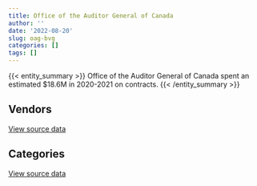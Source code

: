 ```yaml
---
title: Office of the Auditor General of Canada
author: ''
date: '2022-08-20'
slug: oag-bvg
categories: []
tags: []
---
```


<script src="/rmarkdown-libs/htmlwidgets/htmlwidgets.js"></script>
<link href="/rmarkdown-libs/datatables-css/datatables-crosstalk.css" rel="stylesheet" />
<script src="/rmarkdown-libs/datatables-binding/datatables.js"></script>
<script src="/rmarkdown-libs/jquery/jquery-3.6.0.min.js"></script>
<link href="/rmarkdown-libs/dt-core-bootstrap/css/dataTables.bootstrap.min.css" rel="stylesheet" />
<link href="/rmarkdown-libs/dt-core-bootstrap/css/dataTables.bootstrap.extra.css" rel="stylesheet" />
<script src="/rmarkdown-libs/dt-core-bootstrap/js/jquery.dataTables.min.js"></script>
<script src="/rmarkdown-libs/dt-core-bootstrap/js/dataTables.bootstrap.min.js"></script>
<link href="/rmarkdown-libs/crosstalk/css/crosstalk.min.css" rel="stylesheet" />
<script src="/rmarkdown-libs/crosstalk/js/crosstalk.min.js"></script>
<script src="/rmarkdown-libs/htmlwidgets/htmlwidgets.js"></script>
<link href="/rmarkdown-libs/datatables-css/datatables-crosstalk.css" rel="stylesheet" />
<script src="/rmarkdown-libs/datatables-binding/datatables.js"></script>
<script src="/rmarkdown-libs/jquery/jquery-3.6.0.min.js"></script>
<link href="/rmarkdown-libs/dt-core-bootstrap/css/dataTables.bootstrap.min.css" rel="stylesheet" />
<link href="/rmarkdown-libs/dt-core-bootstrap/css/dataTables.bootstrap.extra.css" rel="stylesheet" />
<script src="/rmarkdown-libs/dt-core-bootstrap/js/jquery.dataTables.min.js"></script>
<script src="/rmarkdown-libs/dt-core-bootstrap/js/dataTables.bootstrap.min.js"></script>
<link href="/rmarkdown-libs/crosstalk/css/crosstalk.min.css" rel="stylesheet" />
<script src="/rmarkdown-libs/crosstalk/js/crosstalk.min.js"></script>

{{< entity_summary >}}
Office of the Auditor General of Canada spent an estimated \$18.6M in 2020-2021 on contracts.
{{< /entity_summary >}}

## Vendors

<div id="htmlwidget-1" style="width:100%;height:auto;" class="datatables html-widget"></div>
<script type="application/json" data-for="htmlwidget-1">{"x":{"style":"bootstrap","filter":"none","vertical":false,"data":[["<a href=\"/vendors/acme_future_security_controls/\">ACME FUTURE SECURITY CONTROLS<\/a>","<a href=\"/vendors/advanced_business_interiors/\">ADVANCED BUSINESS INTERIORS<\/a>","<a href=\"/vendors/altis_human_resources/\">ALTIS HUMAN RESOURCES<\/a>","<a href=\"/vendors/bdo_canada/\">BDO CANADA<\/a>","<a href=\"/vendors/bell_canada/\">BELL CANADA<\/a>","<a href=\"/vendors/blackberry/\">BLACKBERRY<\/a>","<a href=\"/vendors/brookfield_global_integrated_solutions/\">BROOKFIELD GLOBAL INTEGRATED SOLUTIONS<\/a>","<a href=\"/vendors/calian/\">CALIAN<\/a>","<a href=\"/vendors/carahsoft_technology/\">CARAHSOFT TECHNOLOGY<\/a>","<a href=\"/vendors/cdw_canada/\">CDW CANADA<\/a>","<a href=\"/vendors/cistel_technology/\">CISTEL TECHNOLOGY<\/a>","<a href=\"/vendors/click_networks/\">CLICK NETWORKS<\/a>","<a href=\"/vendors/cofomo/\">COFOMO<\/a>","<a href=\"/vendors/dell_computer/\">DELL COMPUTER<\/a>","<a href=\"/vendors/deloitte_and_touche/\">DELOITTE AND TOUCHE<\/a>","<a href=\"/vendors/dnr_consulting_group/\">DNR CONSULTING GROUP<\/a>","<a href=\"/vendors/donna_cona/\">DONNA CONA<\/a>","<a href=\"/vendors/ebsco_canada/\">EBSCO CANADA<\/a>","<a href=\"/vendors/ecole_de_langues_abce/\">ECOLE DE LANGUES ABCE<\/a>","<a href=\"/vendors/ecole_de_langues_la_cite/\">ECOLE DE LANGUES LA CITE<\/a>","<a href=\"/vendors/ernst_young/\">ERNST YOUNG<\/a>","<a href=\"/vendors/excel_human_resources/\">EXCEL HUMAN RESOURCES<\/a>","<a href=\"/vendors/fast_track_staffing/\">FAST TRACK STAFFING<\/a>","<a href=\"/vendors/federal_express_canada/\">FEDERAL EXPRESS CANADA<\/a>","<a href=\"/vendors/gartner/\">GARTNER<\/a>","<a href=\"/vendors/genesis_integration/\">GENESIS INTEGRATION<\/a>","<a href=\"/vendors/grand_toy/\">GRAND TOY<\/a>","<a href=\"/vendors/graybridge_international_consulting/\">GRAYBRIDGE INTERNATIONAL CONSULTING<\/a>","<a href=\"/vendors/hypertec/\">HYPERTEC<\/a>","<a href=\"/vendors/ibm_canada/\">IBM CANADA<\/a>","<a href=\"/vendors/ihs_global/\">IHS GLOBAL<\/a>","<a href=\"/vendors/info_tech_research_group/\">INFO TECH RESEARCH GROUP<\/a>","<a href=\"/vendors/insa/\">INSA<\/a>","<a href=\"/vendors/ipss/\">IPSS<\/a>","<a href=\"/vendors/itex/\">ITEX<\/a>","<a href=\"/vendors/j_l_richards_associates/\">J L RICHARDS ASSOCIATES<\/a>","<a href=\"/vendors/keydata_associates/\">KEYDATA ASSOCIATES<\/a>","<a href=\"/vendors/kpmg/\">KPMG<\/a>","<a href=\"/vendors/leo_pisces_services_group/\">LEO PISCES SERVICES GROUP<\/a>","<a href=\"/vendors/lexisnexis_canada/\">LEXISNEXIS CANADA<\/a>","<a href=\"/vendors/m_d_charlton/\">M D CHARLTON<\/a>","<a href=\"/vendors/microsoft_canada/\">MICROSOFT CANADA<\/a>","<a href=\"/vendors/mindwire_systems/\">MINDWIRE SYSTEMS<\/a>","<a href=\"/vendors/mnp/\">MNP<\/a>","<a href=\"/vendors/morneau_shepell/\">MORNEAU SHEPELL<\/a>","<a href=\"/vendors/nisha_techonologies/\">NISHA TECHONOLOGIES<\/a>","<a href=\"/vendors/opentext/\">OPENTEXT<\/a>","<a href=\"/vendors/oracle_canada/\">ORACLE CANADA<\/a>","<a href=\"/vendors/pricewaterhouse_coopers/\">PRICEWATERHOUSE COOPERS<\/a>","<a href=\"/vendors/proquest/\">PROQUEST<\/a>","<a href=\"/vendors/r_e_gilmore_investments/\">R E GILMORE INVESTMENTS<\/a>","<a href=\"/vendors/raymond_chabot_grant_thornton/\">RAYMOND CHABOT GRANT THORNTON<\/a>","<a href=\"/vendors/rogers/\">ROGERS<\/a>","<a href=\"/vendors/sas_institute/\">SAS INSTITUTE<\/a>","<a href=\"/vendors/scalar_decisions/\">SCALAR DECISIONS<\/a>","<a href=\"/vendors/si_systems/\">SI SYSTEMS<\/a>","<a href=\"/vendors/simplex_grinnell/\">SIMPLEX GRINNELL<\/a>","<a href=\"/vendors/softchoice/\">SOFTCHOICE<\/a>","<a href=\"/vendors/st_joseph_print_group/\">ST JOSEPH PRINT GROUP<\/a>","<a href=\"/vendors/stiff_sentences/\">STIFF SENTENCES<\/a>","<a href=\"/vendors/stratos/\">STRATOS<\/a>","<a href=\"/vendors/systematix_solutions/\">SYSTEMATIX SOLUTIONS<\/a>","<a href=\"/vendors/telus_canada/\">TELUS CANADA<\/a>","<a href=\"/vendors/teramach_technologies/\">TERAMACH TECHNOLOGIES<\/a>","<a href=\"/vendors/the_aim_group/\">THE AIM GROUP<\/a>","<a href=\"/vendors/the_masha_krupp_translation_group/\">THE MASHA KRUPP TRANSLATION GROUP<\/a>","<a href=\"/vendors/the_right_door_consulting/\">THE RIGHT DOOR CONSULTING<\/a>","<a href=\"/vendors/toyota_canada/\">TOYOTA CANADA<\/a>","<a href=\"/vendors/wolters_kluwer/\">WOLTERS KLUWER<\/a>"],[29351.75,22600,0,67956.18,null,null,null,null,null,null,31463.89,null,null,451860.42,635401.73,null,null,39038.7,null,10546.8,214211,null,null,null,58100.7,49701.1,24860,null,null,null,null,13128.38,3678.78,33685.55,11156.12,19292.34,null,275531.74,null,null,null,2203340.4,null,24973,0,290110.2,35871.95,20037.18,300154.95,null,null,83566.35,null,null,11667.45,null,null,74152.86,18786.31,0,851.83,23361.44,49607.94,null,null,0,null,null,null],[32883.14,76789.16,0,39454.24,123000,null,null,null,null,97938.93,109216.46,null,null,null,545276.65,49418.32,null,74773.35,0,47260.23,367533.05,null,3671.05,75000,83533.55,80059.48,null,34178.5,72750,null,373.3,4941.04,70085.72,280.29,537637.29,3224.2,null,212842.72,29261.31,null,null,null,null,null,0,690188.1,36589.4,23094.85,277827.74,39101.54,null,102154.39,65792.81,null,12036.65,null,null,41454.48,30324.08,0,30244.19,null,44739.79,113991.03,null,0,85164.43,null,160043.05],[11300,21045.12,54226.44,28695.98,null,113978.6,36200,null,19961.51,169622.46,400624.12,null,767712.65,60479.6,765404.48,null,null,null,19866,61815.7,330803.25,36245.88,11668.7,null,250053.2,95914.12,null,70857.88,null,160708.2,7190.94,55720.8,64708.27,null,11881.66,null,23319.81,157774.38,55474.57,1674.58,27538.48,62150,256561.99,null,9044.52,493673,345307.84,null,356273.23,2562.03,12781.35,159101.12,7369.42,41900.4,null,null,24860,78676.94,8904.94,null,5549.67,null,28899.83,null,17865.3,null,62198.78,null,177449.01],[null,49057.68,13994.57,28617.58,160000,194497.86,null,754.29,null,647234.56,442266.87,189.28,1248859.46,92765.4,1238204.47,null,331948.8,null,0,32091.75,425102.35,null,null,null,533659.08,25346.24,null,104478.47,226712,null,6798,208205.73,40367.7,null,28056.74,null,48678.46,1175260.96,null,8489.18,null,1572319.4,1248601.68,null,19024.68,641343.94,76135.16,31052.09,2167791.7,26283.93,4661.43,166764.14,7349.29,null,null,14187.15,null,118356.52,null,null,11302.72,null,27017.17,null,20667.7,null,65896.84,90776,203804.32]],"container":"<table class=\"table table-striped table-hover row-border order-column display\">\n  <thead>\n    <tr>\n      <th>Vendor<\/th>\n      <th>2017-2018<\/th>\n      <th>2018-2019<\/th>\n      <th>2019-2020<\/th>\n      <th>2020-2021<\/th>\n    <\/tr>\n  <\/thead>\n<\/table>","options":{"order":[[4,"desc"]],"pageLength":10,"autoWidth":true,"columnDefs":[{"targets":1,"render":"function(data, type, row, meta) {\n    return type !== 'display' ? data : DTWidget.formatCurrency(data, \"$\", 2, 3, \",\", \".\", true, null);\n  }"},{"targets":2,"render":"function(data, type, row, meta) {\n    return type !== 'display' ? data : DTWidget.formatCurrency(data, \"$\", 2, 3, \",\", \".\", true, null);\n  }"},{"targets":3,"render":"function(data, type, row, meta) {\n    return type !== 'display' ? data : DTWidget.formatCurrency(data, \"$\", 2, 3, \",\", \".\", true, null);\n  }"},{"targets":4,"render":"function(data, type, row, meta) {\n    return type !== 'display' ? data : DTWidget.formatCurrency(data, \"$\", 2, 3, \",\", \".\", true, null);\n  }"},{"width":"16%","targets":[1,2,3,4]},{"className":"dt-right","targets":[1,2,3,4]}],"orderClasses":false}},"evals":["options.columnDefs.0.render","options.columnDefs.1.render","options.columnDefs.2.render","options.columnDefs.3.render"],"jsHooks":[]}</script>
<p class="text-right">
<a href="https://github.com/GoC-Spending/contracts-data/tree/main/data/out/departments/oag-bvg/summary_by_fiscal_year_by_vendor.csv" class="source-data-link btn btn-link">View source data</a>
</p>

## Categories

<div id="htmlwidget-2" style="width:100%;height:auto;" class="datatables html-widget"></div>
<script type="application/json" data-for="htmlwidget-2">{"x":{"style":"bootstrap","filter":"none","vertical":false,"data":[["<a href=\"/categories/1_facilities_and_construction/\">Facilities and construction<\/a>","<a href=\"/categories/10_office_management/\">Office management<\/a>","<a href=\"/categories/2_professional_services/\">Professional services<\/a>","<a href=\"/categories/3_information_technology/\">Information technology<\/a>","<a href=\"/categories/4_medical/\">Medical<\/a>","<a href=\"/categories/5_transportation_and_logistics/\">Transportation and logistics<\/a>","<a href=\"/categories/6_industrial_products_and_services/\">Industrial products and services<\/a>","<a href=\"/categories/8_security_and_protection/\">Security and protection<\/a>","<a href=\"/categories/9_human_capital/\">Human capital<\/a>",null],[12401.75,259489.16,3090491.15,4125862.02,null,22189.99,16950,null,619327.03,null],[32883.14,662007.06,3031435.45,3208666.2,null,75000,null,null,930504.03,null],[53936.68,1127618.14,4206247.42,3851146.63,null,24860,200101.64,null,1116005.7,18645],[42587.1,286448.1,9251252.36,7400944.05,16950,130608.5,null,12995,1498231.04,null]],"container":"<table class=\"table table-striped table-hover row-border order-column display\">\n  <thead>\n    <tr>\n      <th>Category<\/th>\n      <th>2017-2018<\/th>\n      <th>2018-2019<\/th>\n      <th>2019-2020<\/th>\n      <th>2020-2021<\/th>\n    <\/tr>\n  <\/thead>\n<\/table>","options":{"order":[[4,"desc"]],"dom":"t","pageLength":30,"autoWidth":true,"columnDefs":[{"targets":1,"render":"function(data, type, row, meta) {\n    return type !== 'display' ? data : DTWidget.formatCurrency(data, \"$\", 2, 3, \",\", \".\", true, null);\n  }"},{"targets":2,"render":"function(data, type, row, meta) {\n    return type !== 'display' ? data : DTWidget.formatCurrency(data, \"$\", 2, 3, \",\", \".\", true, null);\n  }"},{"targets":3,"render":"function(data, type, row, meta) {\n    return type !== 'display' ? data : DTWidget.formatCurrency(data, \"$\", 2, 3, \",\", \".\", true, null);\n  }"},{"targets":4,"render":"function(data, type, row, meta) {\n    return type !== 'display' ? data : DTWidget.formatCurrency(data, \"$\", 2, 3, \",\", \".\", true, null);\n  }"},{"width":"16%","targets":[1,2,3,4]},{"className":"dt-right","targets":[1,2,3,4]}],"orderClasses":false,"lengthMenu":[10,25,30,50,100]}},"evals":["options.columnDefs.0.render","options.columnDefs.1.render","options.columnDefs.2.render","options.columnDefs.3.render"],"jsHooks":[]}</script>
<p class="text-right">
<a href="https://github.com/GoC-Spending/contracts-data/tree/main/data/out/departments/oag-bvg/summary_by_fiscal_year_by_category.csv" class="source-data-link btn btn-link">View source data</a>
</p>
